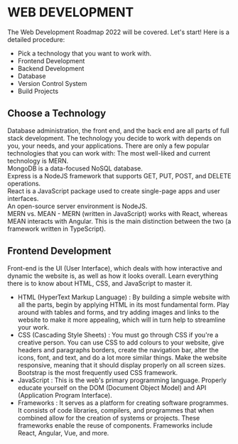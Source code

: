 # WEB DEVELOPMENT
The Web Development Roadmap 2022 will be covered. Let's start! Here is a detailed procedure:
- Pick a technology that you want to work with.
- Frontend Development
- Backend Development
- Database
- Version Control System
- Build Projects
## Choose a Technology
Database administration, the front end, and the back end are all parts of full stack development. The technology you decide to work with depends on you, your needs, and your applications. There are only a few popular technologies that you can work with:
The most well-liked and current technology is MERN.<br/>
MongoDB is a data-focused NoSQL database.<br/>
Express is a NodeJS framework that supports GET, PUT, POST, and DELETE operations.<br/>
React is a JavaScript package used to create single-page apps and user interfaces.<br/>
An open-source server environment is NodeJS.  
MERN vs. MEAN - MERN (written in JavaScript) works with React, whereas MEAN interacts with Angular. This is the main distinction between the two (a framework written in TypeScript).
## Frontend Development
Front-end is the UI (User Interface), which deals with how interactive and dynamic the website is, as well as how it looks overall. Learn everything there is to know about HTML, CSS, and JavaScript to master it.
- HTML (HyperText Markup Language) : By building a simple website with all the parts, begin by applying HTML in its most fundamental form. Play around with tables and forms, and try adding images and links to the website to make it more appealing, which will in turn help to streamline your work. 
- CSS (Cascading Style Sheets) : You must go through CSS if you're a creative person. You can use CSS to add colours to your website, give headers and paragraphs borders, create the navigation bar, alter the icons, font, and text, and do a lot more similar things. Make the website responsive, meaning that it should display properly on all screen sizes. Bootstrap is the most frequently used CSS framework.
- JavaScript : This is the web's primary programming language. Properly educate yourself on the DOM (Document Object Model) and API (Application Program Interface).
- Frameworks : It serves as a platform for creating software programmes. It consists of code libraries, compilers, and programmes that when combined allow for the creation of systems or projects. These frameworks enable the reuse of components. Frameworks include React, Angular, Vue, and more.

